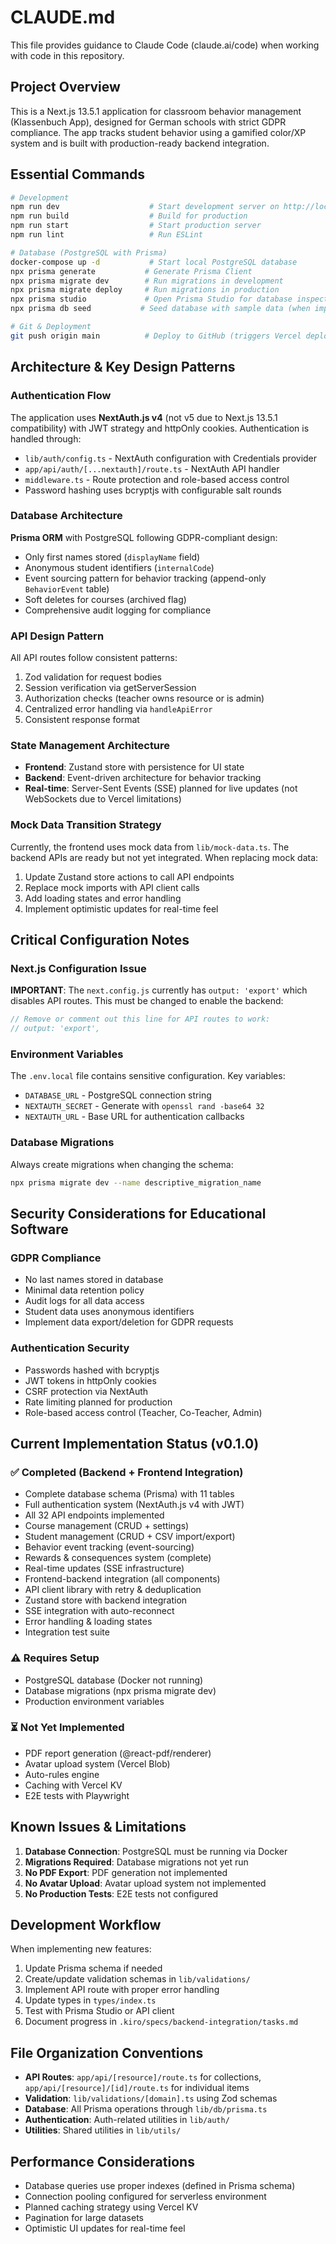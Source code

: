 # CLAUDE.md

This file provides guidance to Claude Code (claude.ai/code) when working with code in this repository.

## Project Overview

This is a Next.js 13.5.1 application for classroom behavior management (Klassenbuch App), designed for German schools with strict GDPR compliance. The app tracks student behavior using a gamified color/XP system and is built with production-ready backend integration.

## Essential Commands

```bash
# Development
npm run dev                    # Start development server on http://localhost:3000
npm run build                  # Build for production
npm run start                  # Start production server
npm run lint                   # Run ESLint

# Database (PostgreSQL with Prisma)
docker-compose up -d           # Start local PostgreSQL database
npx prisma generate           # Generate Prisma Client
npx prisma migrate dev        # Run migrations in development
npx prisma migrate deploy     # Run migrations in production
npx prisma studio             # Open Prisma Studio for database inspection
npx prisma db seed           # Seed database with sample data (when implemented)

# Git & Deployment
git push origin main          # Deploy to GitHub (triggers Vercel deployment if configured)
```

## Architecture & Key Design Patterns

### Authentication Flow
The application uses **NextAuth.js v4** (not v5 due to Next.js 13.5.1 compatibility) with JWT strategy and httpOnly cookies. Authentication is handled through:
- `lib/auth/config.ts` - NextAuth configuration with Credentials provider
- `app/api/auth/[...nextauth]/route.ts` - NextAuth API handler
- `middleware.ts` - Route protection and role-based access control
- Password hashing uses bcryptjs with configurable salt rounds

### Database Architecture
**Prisma ORM** with PostgreSQL following GDPR-compliant design:
- Only first names stored (`displayName` field)
- Anonymous student identifiers (`internalCode`)
- Event sourcing pattern for behavior tracking (append-only `BehaviorEvent` table)
- Soft deletes for courses (archived flag)
- Comprehensive audit logging for compliance

### API Design Pattern
All API routes follow consistent patterns:
1. Zod validation for request bodies
2. Session verification via getServerSession
3. Authorization checks (teacher owns resource or is admin)
4. Centralized error handling via `handleApiError`
5. Consistent response format

### State Management Architecture
- **Frontend**: Zustand store with persistence for UI state
- **Backend**: Event-driven architecture for behavior tracking
- **Real-time**: Server-Sent Events (SSE) planned for live updates (not WebSockets due to Vercel limitations)

### Mock Data Transition Strategy
Currently, the frontend uses mock data from `lib/mock-data.ts`. The backend APIs are ready but not yet integrated. When replacing mock data:
1. Update Zustand store actions to call API endpoints
2. Replace mock imports with API client calls
3. Add loading states and error handling
4. Implement optimistic updates for real-time feel

## Critical Configuration Notes

### Next.js Configuration Issue
**IMPORTANT**: The `next.config.js` currently has `output: 'export'` which disables API routes. This must be changed to enable the backend:
```javascript
// Remove or comment out this line for API routes to work:
// output: 'export',
```

### Environment Variables
The `.env.local` file contains sensitive configuration. Key variables:
- `DATABASE_URL` - PostgreSQL connection string
- `NEXTAUTH_SECRET` - Generate with `openssl rand -base64 32`
- `NEXTAUTH_URL` - Base URL for authentication callbacks

### Database Migrations
Always create migrations when changing the schema:
```bash
npx prisma migrate dev --name descriptive_migration_name
```

## Security Considerations for Educational Software

### GDPR Compliance
- No last names stored in database
- Minimal data retention policy
- Audit logs for all data access
- Student data uses anonymous identifiers
- Implement data export/deletion for GDPR requests

### Authentication Security
- Passwords hashed with bcryptjs
- JWT tokens in httpOnly cookies
- CSRF protection via NextAuth
- Rate limiting planned for production
- Role-based access control (Teacher, Co-Teacher, Admin)

## Current Implementation Status (v0.1.0)

### ✅ Completed (Backend + Frontend Integration)
- Complete database schema (Prisma) with 11 tables
- Full authentication system (NextAuth.js v4 with JWT)
- All 32 API endpoints implemented
- Course management (CRUD + settings)
- Student management (CRUD + CSV import/export)
- Behavior event tracking (event-sourcing)
- Rewards & consequences system (complete)
- Real-time updates (SSE infrastructure)
- Frontend-backend integration (all components)
- API client library with retry & deduplication
- Zustand store with backend integration
- SSE integration with auto-reconnect
- Error handling & loading states
- Integration test suite

### ⚠️ Requires Setup
- PostgreSQL database (Docker not running)
- Database migrations (npx prisma migrate dev)
- Production environment variables

### ⏳ Not Yet Implemented
- PDF report generation (@react-pdf/renderer)
- Avatar upload system (Vercel Blob)
- Auto-rules engine
- Caching with Vercel KV
- E2E tests with Playwright

## Known Issues & Limitations

1. **Database Connection**: PostgreSQL must be running via Docker
2. **Migrations Required**: Database migrations not yet run
3. **No PDF Export**: PDF generation not implemented
4. **No Avatar Upload**: Avatar upload system not implemented
5. **No Production Tests**: E2E tests not configured

## Development Workflow

When implementing new features:
1. Update Prisma schema if needed
2. Create/update validation schemas in `lib/validations/`
3. Implement API route with proper error handling
4. Update types in `types/index.ts`
5. Test with Prisma Studio or API client
6. Document progress in `.kiro/specs/backend-integration/tasks.md`

## File Organization Conventions

- **API Routes**: `app/api/[resource]/route.ts` for collections, `app/api/[resource]/[id]/route.ts` for individual items
- **Validation**: `lib/validations/[domain].ts` using Zod schemas
- **Database**: All Prisma operations through `lib/db/prisma.ts`
- **Authentication**: Auth-related utilities in `lib/auth/`
- **Utilities**: Shared utilities in `lib/utils/`

## Performance Considerations

- Database queries use proper indexes (defined in Prisma schema)
- Connection pooling configured for serverless environment
- Planned caching strategy using Vercel KV
- Pagination for large datasets
- Optimistic UI updates for real-time feel